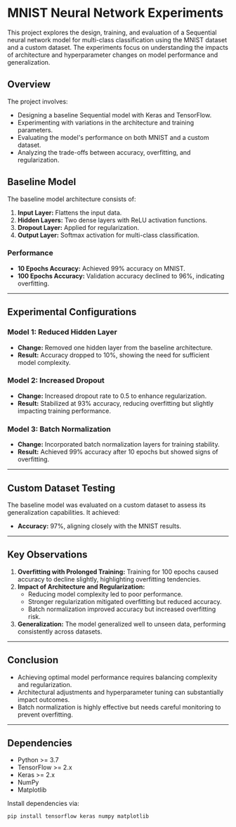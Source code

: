 # MNIST Neural Network Experiments

This project explores the design, training, and evaluation of a Sequential neural network model for multi-class classification using the MNIST dataset and a custom dataset. The experiments focus on understanding the impacts of architecture and hyperparameter changes on model performance and generalization.

## **Overview**

The project involves:
- Designing a baseline Sequential model with Keras and TensorFlow.
- Experimenting with variations in the architecture and training parameters.
- Evaluating the model's performance on both MNIST and a custom dataset.
- Analyzing the trade-offs between accuracy, overfitting, and regularization.

## **Baseline Model**

The baseline model architecture consists of:
1. **Input Layer:** Flattens the input data.
2. **Hidden Layers:** Two dense layers with ReLU activation functions.
3. **Dropout Layer:** Applied for regularization.
4. **Output Layer:** Softmax activation for multi-class classification.

### **Performance**
- **10 Epochs Accuracy:** Achieved 99% accuracy on MNIST.
- **100 Epochs Accuracy:** Validation accuracy declined to 96%, indicating overfitting.

---

## **Experimental Configurations**

### **Model 1: Reduced Hidden Layer**
- **Change:** Removed one hidden layer from the baseline architecture.
- **Result:** Accuracy dropped to 10%, showing the need for sufficient model complexity.

### **Model 2: Increased Dropout**
- **Change:** Increased dropout rate to 0.5 to enhance regularization.
- **Result:** Stabilized at 93% accuracy, reducing overfitting but slightly impacting training performance.

### **Model 3: Batch Normalization**
- **Change:** Incorporated batch normalization layers for training stability.
- **Result:** Achieved 99% accuracy after 10 epochs but showed signs of overfitting.

---

## **Custom Dataset Testing**

The baseline model was evaluated on a custom dataset to assess its generalization capabilities. It achieved:
- **Accuracy:** 97%, aligning closely with the MNIST results.

---

## **Key Observations**

1. **Overfitting with Prolonged Training:** Training for 100 epochs caused accuracy to decline slightly, highlighting overfitting tendencies.
2. **Impact of Architecture and Regularization:**
   - Reducing model complexity led to poor performance.
   - Stronger regularization mitigated overfitting but reduced accuracy.
   - Batch normalization improved accuracy but increased overfitting risk.
3. **Generalization:** The model generalized well to unseen data, performing consistently across datasets.

---

## **Conclusion**

- Achieving optimal model performance requires balancing complexity and regularization.
- Architectural adjustments and hyperparameter tuning can substantially impact outcomes.
- Batch normalization is highly effective but needs careful monitoring to prevent overfitting.

---

## **Dependencies**

- Python >= 3.7
- TensorFlow >= 2.x
- Keras >= 2.x
- NumPy
- Matplotlib

Install dependencies via:
```bash
pip install tensorflow keras numpy matplotlib
